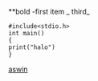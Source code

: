**bold
-first item
_ third_
```
#include<stdio.h>
int main()
{
print("halo")
}
```

[aswin](https://github.com/aswinkichuzzz/)
